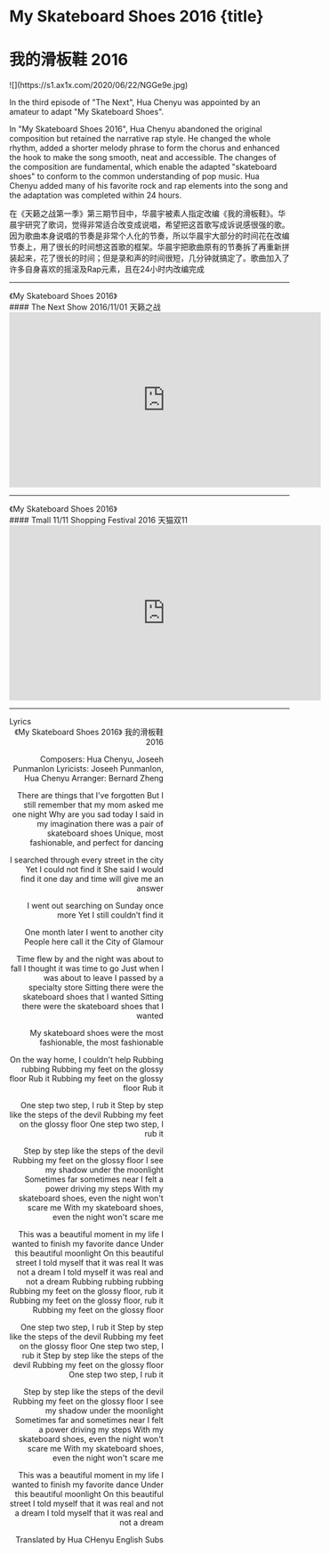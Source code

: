 # My Skateboard Shoes 2016 {title}
# 我的滑板鞋 2016
<div class="background" markdown="1">
![](https://s1.ax1x.com/2020/06/22/NGGe9e.jpg)
</div>

In the third episode of "The Next", Hua Chenyu was appointed by an amateur to adapt "My Skateboard Shoes".

In "My Skateboard Shoes 2016", Hua Chenyu abandoned the original composition but retained the narrative rap style. He changed the whole rhythm, added a shorter melody phrase to form the chorus and enhanced the hook to make the song smooth, neat and accessible. The changes of the composition are fundamental, which enable the adapted "skateboard shoes" to conform to the common understanding of pop music. Hua Chenyu added many of his favorite rock and rap elements into the song and the adaptation was completed within 24 hours.

在《天籁之战第一季》第三期节目中，华晨宇被素人指定改编《我的滑板鞋》。华晨宇研究了歌词，觉得非常适合改变成说唱，希望把这首歌写成诉说感很强的歌。因为歌曲本身说唱的节奏是非常个人化的节奏，所以华晨宇大部分的时间花在改编节奏上，用了很长的时间想这首歌的框架。华晨宇把歌曲原有的节奏拆了再重新拼装起来，花了很长的时间；但是录和声的时间很短，几分钟就搞定了。歌曲加入了许多自身喜欢的摇滚及Rap元素，且在24小时内改编完成

---------------------------------
</div>
<div class="divider">《My Skateboard Shoes 2016》</div>
#### The Next Show 2016/11/01 天籁之战 

<iframe width="560" height="315" src="https://www.youtube.com/embed/9KuwVAq8-lY" frameborder="0" allow="accelerometer; autoplay; encrypted-media; gyroscope; picture-in-picture" allowfullscreen></iframe>

---------------------------------
</div>
<div class="divider">《My Skateboard Shoes 2016》</div>
#### Tmall 11/11 Shopping Festival 2016 天猫双11

<iframe width="560" height="315" src="https://www.youtube.com/embed/h1-BPn3Pjl0" frameborder="0" allow="accelerometer; autoplay; encrypted-media; gyroscope; picture-in-picture" allowfullscreen></iframe>

---------------------------------
</div>
<div class="divider">Lyrics</div>

<div class="box">
<div class="lyrics" style="width: 55%; text-align: right">
《My Skateboard Shoes 2016》
      我的滑板鞋 2016  
   
Composers: Hua Chenyu, Joseeh Punmanlon
Lyricists: Joseeh Punmanlon, Hua Chenyu
Arranger: Bernard Zheng

There are things that I’ve forgotten
But I still remember
that my mom asked me one night
Why are you sad today
I said in my imagination there was a pair of skateboard shoes
Unique, most fashionable, and perfect for dancing

I searched through every street in the city
Yet I could not find it
She said I would find it one day
and time will give me an answer

I went out searching on Sunday once more
Yet I still couldn’t find it

One month later I went to another city
People here call it the City of Glamour

Time flew by and the night was about to fall
I thought it was time to go
Just when I was about to leave
I passed by a specialty store
Sitting there were the skateboard shoes
that I wanted
Sitting there were the skateboard shoes
that I wanted

My skateboard shoes were the most fashionable, the most fashionable

On the way home, I couldn't help
Rubbing rubbing
Rubbing my feet on the glossy floor
Rub it
Rubbing my feet on the glossy floor
Rub it

One step two step, I rub it
Step by step like the steps of the devil
Rubbing my feet on the glossy floor
One step two step, I rub it

Step by step like the steps of the devil
Rubbing my feet on the glossy floor
I see my shadow under the moonlight
Sometimes far sometimes near
I felt a power driving my steps
With my skateboard shoes,
even the night won't scare me
With my skateboard shoes,
even the night won't scare me

This was a beautiful moment in my life
I wanted to finish my favorite dance
Under this beautiful moonlight
On this beautiful street
I told myself that it was real
It was not a dream
I told myself it was real and not a dream
Rubbing rubbing rubbing
Rubbing my feet on the glossy floor, rub it
Rubbing my feet on the glossy floor, rub it
Rubbing my feet on the glossy floor

One step two step, I rub it
Step by step like the steps of the devil
Rubbing my feet on the glossy floor
One step two step, I rub it
Step by step like the steps of the devil
Rubbing my feet on the glossy floor
One step two step, I rub it

Step by step like the steps of the devil
Rubbing my feet on the glossy floor
I see my shadow under the moonlight
Sometimes far and sometimes near
I felt a power driving my steps
With my skateboard shoes,
even the night won't scare me
With my skateboard shoes,
even the night won't scare me

This was a beautiful moment in my life
I wanted to finish my favorite dance
Under this beautiful moonlight
On this beautiful street
I told myself that it was real and not a dream
I told myself that it was real and not a dream

Translated by Hua CHenyu English Subs
</div>